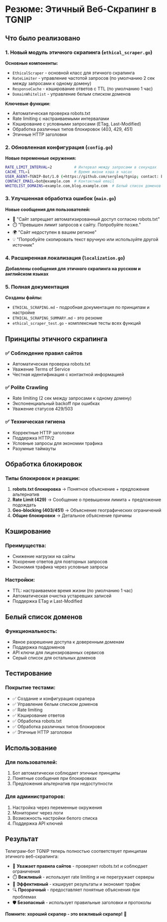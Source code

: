 # Резюме: Этичный Веб-Скрапинг в TGNIP

## Что было реализовано

### 1. Новый модуль этичного скрапинга (`ethical_scraper.go`)

**Основные компоненты:**
- `EthicalScraper` - основной класс для этичного скрапинга
- `RateLimiter` - управление частотой запросов (по умолчанию 2 сек между запросами к одному домену)
- `ResponseCache` - кэширование ответов с TTL (по умолчанию 1 час)
- `DomainWhitelist` - управление белым списком доменов

**Ключевые функции:**
- Автоматическая проверка robots.txt
- Rate limiting с настраиваемыми интервалами
- Кэширование с условными запросами (ETag, Last-Modified)
- Обработка различных типов блокировок (403, 429, 451)
- Этичные HTTP заголовки

### 2. Обновленная конфигурация (`config.go`)

**Новые переменные окружения:**
```bash
RATE_LIMIT_INTERVAL=2          # Интервал между запросами в секундах
CACHE_TTL=1                    # Время жизни кэша в часах
USER_AGENT=TGNIP-Bot/1.0 (+https://github.com/sergleq/tgnip; contact: bot@example.com)
CONTACT_EMAIL=bot@example.com  # Контактный email
WHITELIST_DOMAINS=example.com,blog.example.com  # Белый список доменов
```

### 3. Улучшенная обработка ошибок (`main.go`)

**Новые сообщения для пользователей:**
- 🤖 "Сайт запрещает автоматизированный доступ согласно robots.txt"
- ⏱️ "Превышен лимит запросов к сайту. Попробуйте позже."
- 🌍 "Сайт недоступен в вашем регионе"
- 💡 "Попробуйте скопировать текст вручную или используйте другой источник"

### 4. Расширенная локализация (`localization.go`)

**Добавлены сообщения для этичного скрапинга на русском и английском языках**

### 5. Полная документация

**Созданы файлы:**
- `ETHICAL_SCRAPING.md` - подробная документация по принципам и настройке
- `ETHICAL_SCRAPING_SUMMARY.md` - это резюме
- `ethical_scraper_test.go` - комплексные тесты всех функций

## Принципы этичного скрапинга

### ✅ Соблюдение правил сайтов
- Автоматическая проверка robots.txt
- Уважение Terms of Service
- Честная идентификация с контактной информацией

### ✅ Polite Crawling
- Rate limiting (2 сек между запросами к одному домену)
- Экспоненциальный backoff при ошибках
- Уважение статусов 429/503

### ✅ Техническая гигиена
- Корректные HTTP заголовки
- Поддержка HTTP/2
- Условные запросы для экономии трафика
- Разумные таймауты

## Обработка блокировок

### Типы блокировок и реакции:
1. **robots.txt блокировка** → Понятное объяснение + предложение альтернатив
2. **Rate Limit (429)** → Сообщение о превышении лимита + предложение подождать
3. **Geo-blocking (403/451)** → Объяснение географических ограничений
4. **Общие блокировки** → Детальное объяснение причины

## Кэширование

### Преимущества:
- Снижение нагрузки на сайты
- Ускорение ответов для повторных запросов
- Экономия трафика через условные запросы

### Настройки:
- TTL: настраиваемое время жизни (по умолчанию 1 час)
- Автоматическая очистка устаревших записей
- Поддержка ETag и Last-Modified

## Белый список доменов

### Функциональность:
- Явное разрешение доступа к доверенным доменам
- Поддержка поддоменов
- API ключи для лицензированных сервисов
- Серый список для остальных доменов

## Тестирование

### Покрытие тестами:
- ✅ Создание и конфигурация скрапера
- ✅ Управление белым списком доменов
- ✅ Rate limiting
- ✅ Кэширование ответов
- ✅ Обработка robots.txt
- ✅ Обработка различных типов блокировок
- ✅ Этичные HTTP заголовки

## Использование

### Для пользователей:
1. Бот автоматически соблюдает этичные принципы
2. Понятные сообщения при блокировках
3. Предложения альтернатив при недоступности

### Для администраторов:
1. Настройка через переменные окружения
2. Мониторинг через логи
3. Возможность настройки белого списка
4. Поддержка API ключей

## Результат

Телеграм-бот TGNIP теперь полностью соответствует принципам этичного веб-скрапинга:

- 🤝 **Уважает правила сайтов** - проверяет robots.txt и соблюдает ограничения
- ⏱️ **Вежливый** - использует rate limiting и не перегружает серверы
- 💾 **Эффективный** - кэширует результаты и экономит трафик
- 🔍 **Прозрачный** - предоставляет понятные объяснения при проблемах
- 🛡️ **Безопасный** - использует правильные заголовки и протоколы

**Помните: хороший скрапер - это вежливый скрапер!** 🚀
